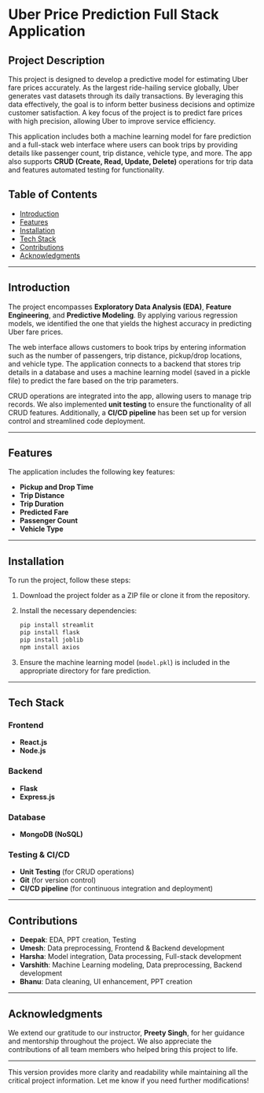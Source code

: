# Uber Price Prediction Full Stack Application

## Project Description

This project is designed to develop a predictive model for estimating Uber fare prices accurately. As the largest ride-hailing service globally, Uber generates vast datasets through its daily transactions. By leveraging this data effectively, the goal is to inform better business decisions and optimize customer satisfaction. A key focus of the project is to predict fare prices with high precision, allowing Uber to improve service efficiency.

This application includes both a machine learning model for fare prediction and a full-stack web interface where users can book trips by providing details like passenger count, trip distance, vehicle type, and more. The app also supports **CRUD (Create, Read, Update, Delete)** operations for trip data and features automated testing for functionality.

## Table of Contents

- [Introduction](#introduction)
- [Features](#features)
- [Installation](#installation)
- [Tech Stack](#tech-stack)
- [Contributions](#contributions)
- [Acknowledgments](#acknowledgments)

---

## Introduction

The project encompasses **Exploratory Data Analysis (EDA)**, **Feature Engineering**, and **Predictive Modeling**. By applying various regression models, we identified the one that yields the highest accuracy in predicting Uber fare prices.

The web interface allows customers to book trips by entering information such as the number of passengers, trip distance, pickup/drop locations, and vehicle type. The application connects to a backend that stores trip details in a database and uses a machine learning model (saved in a pickle file) to predict the fare based on the trip parameters.

CRUD operations are integrated into the app, allowing users to manage trip records. We also implemented **unit testing** to ensure the functionality of all CRUD features. Additionally, a **CI/CD pipeline** has been set up for version control and streamlined code deployment.

---

## Features

The application includes the following key features:

- **Pickup and Drop Time**
- **Trip Distance**
- **Trip Duration**
- **Predicted Fare**
- **Passenger Count**
- **Vehicle Type**
  
---

## Installation

To run the project, follow these steps:

1. Download the project folder as a ZIP file or clone it from the repository.
2. Install the necessary dependencies:

   ```bash
   pip install streamlit
   pip install flask
   pip install joblib
   npm install axios
   ```

3. Ensure the machine learning model (`model.pkl`) is included in the appropriate directory for fare prediction.

---

## Tech Stack

### Frontend

- **React.js**
- **Node.js**

### Backend

- **Flask**
- **Express.js**

### Database

- **MongoDB (NoSQL)**

### Testing & CI/CD

- **Unit Testing** (for CRUD operations)
- **Git** (for version control)
- **CI/CD pipeline** (for continuous integration and deployment)

---

## Contributions

- **Deepak**: EDA, PPT creation, Testing
- **Umesh**: Data preprocessing, Frontend & Backend development
- **Harsha**: Model integration, Data processing, Full-stack development
- **Varshith**: Machine Learning modeling, Data preprocessing, Backend development
- **Bhanu**: Data cleaning, UI enhancement, PPT creation

---

## Acknowledgments

We extend our gratitude to our instructor, **Preety Singh**, for her guidance and mentorship throughout the project. We also appreciate the contributions of all team members who helped bring this project to life.

---

This version provides more clarity and readability while maintaining all the critical project information. Let me know if you need further modifications!
